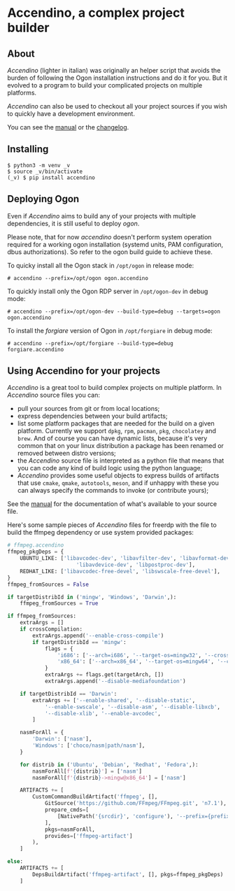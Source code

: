 # Accendino, a complex project builder

## About
_Accendino_ (lighter in italian) was originally an helper script that avoids the burden of following the Ogon installation
instructions and do it for you. But it evolved to a program to build your complicated projects on multiple platforms.

_Accendino_ can also be used to checkout all your project sources if you wish to quickly have a development environment.

You can see the [manual](https://github.com/forgiare/accendino/blob/master/MANUAL.md) or the
[changelog](https://github.com/forgiare/accendino/blob/master/CHANGELOG.md).

## Installing

```console
$ python3 -m venv _v
$ source _v/bin/activate
(_v) $ pip install accendino
```

## Deploying Ogon

Even if _Accendino_ aims to build any of your projects with multiple dependencies, it is still useful to deploy _ogon_.

Please note, that for now _accendino_ doesn't perform system operation required for a working ogon installation
(systemd units, PAM configuration, dbus authorizations). So refer to the ogon build guide to achieve these.

To quicky install all the Ogon stack in `/opt/ogon` in release mode:

```console
# accendino --prefix=/opt/ogon ogon.accendino
```

To quickly install only the Ogon RDP server in `/opt/ogon-dev` in debug mode:

```console
# accendino --prefix=/opt/ogon-dev --build-type=debug --targets=ogon ogon.accendino
```

To install the _forgiare_ version of Ogon in `/opt/forgiare` in debug mode:

```console
# accendino --prefix=/opt/forgiare --build-type=debug forgiare.accendino
```

## Using Accendino for your projects

_Accendino_ is a great tool to build complex projects on multiple platform. In _Accendino_ source files you can:

* pull your sources from git or from local locations;
* express dependencies between your build artifacts;
* list some platform packages that are needed for the build on a given platform. Currently we support `dpkg`, `rpm`, `pacman`, `pkg`, `chocolatey` and `brew`. And
    of course you can have dynamic lists, because it's very common that on your linux distribution a package has been renamed or
    removed between distro versions;
* the _Accendino_ source file is interpreted as a python file that means that you can code any kind of
    build logic using the python language;
* _Accendino_ provides some useful objects to express builds of artifacts that use `cmake`, `qmake`, `autotools`, `meson`, and if
    unhappy with these you can always specify the commands to invoke (or contribute yours);

See the [manual](https://github.com/forgiare/accendino/blob/master/MANUAL.md) for the documentation of what's available to your source file.


Here's some sample pieces of _Accendino_ files for freerdp with the file to build the ffmpeg dependency or
use system provided packages:

```python
# ffmpeg.accendino
ffmpeg_pkgDeps = {
    UBUNTU_LIKE: ['libavcodec-dev', 'libavfilter-dev', 'libavformat-dev', 'libavutil-dev', 'libswscale-dev',
                      'libavdevice-dev', 'libpostproc-dev'],
    REDHAT_LIKE: ['libavcodec-free-devel', 'libswscale-free-devel'],
}
ffmpeg_fromSources = False

if targetDistribId in ('mingw', 'Windows', 'Darwin',):
    ffmpeg_fromSources = True

if ffmpeg_fromSources:
    extraArgs = []
    if crossCompilation:
        extraArgs.append('--enable-cross-compile')
        if targetDistribId == 'mingw':
            flags = {
                'i686': ['--arch=i686', '--target-os=mingw32', '--cross-prefix=i686-w64-mingw32-'],
                'x86_64': ['--arch=x86_64', '--target-os=mingw64', '--cross-prefix=x86_64-w64-mingw32-']
            }
            extraArgs += flags.get(targetArch, [])
            extraArgs.append('--disable-mediafoundation')

    if targetDistribId == 'Darwin':
        extraArgs += ['--enable-shared', '--disable-static',
            '--enable-swscale', '--disable-asm', '--disable-libxcb',
            '--disable-xlib', '--enable-avcodec',
        ]

    nasmForAll = {
        'Darwin': ['nasm'],
        'Windows': ['choco/nasm|path/nasm'],
    }

    for distrib in ('Ubuntu', 'Debian', 'Redhat', 'Fedora',):
        nasmForAll[f'{distrib}'] = ['nasm']
        nasmForAll[f'{distrib}->mingw@x86_64'] = ['nasm']

    ARTIFACTS += [
        CustomCommandBuildArtifact('ffmpeg', [],
            GitSource('https://github.com/FFmpeg/FFmpeg.git', 'n7.1'),
            prepare_cmds=[
                [NativePath('{srcdir}', 'configure'), '--prefix={prefix}', '--disable-doc', '--disable-programs', '--disable-securetransport'] + extraArgs
            ],
            pkgs=nasmForAll,
            provides=['ffmpeg-artifact']
        ),
    ]

else:
    ARTIFACTS += [
        DepsBuildArtifact('ffmpeg-artifact', [], pkgs=ffmpeg_pkgDeps)
    ]
```



